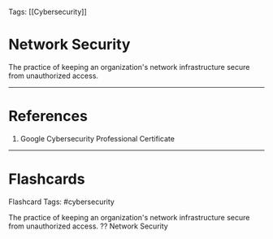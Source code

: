 Tags: [[Cybersecurity]]
# Network Security

The practice of keeping an organization's network infrastructure secure from unauthorized access.

---
# References

1. Google Cybersecurity Professional Certificate

---
# Flashcards

Flashcard Tags: #cybersecurity 

The practice of keeping an organization's network infrastructure secure from unauthorized access.
??
Network Security
<!--SR:!2024-04-28,2,230!2024-04-28,3,250-->